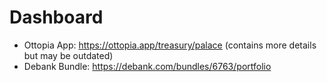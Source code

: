 # Dashboard

- Ottopia App: https://ottopia.app/treasury/palace (contains more details but may be outdated)
- Debank Bundle: https://debank.com/bundles/6763/portfolio
